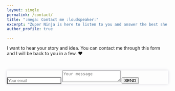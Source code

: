```yaml
---
layout: single
permalink: /contact/
title: ":mega: Contact me :loudspeaker:"
excerpt: "Zuper Ninja is here to listen to you and answer the best she can."
author_profile: true

---
```




I want to hear your story and idea. You can contact me through this form and I will be back to you in a few. :heart:

&nbsp;


<form method="POST" action="https://formspree.io/annecamille.gilbert@gmail.com" style="background: transparent;box-shadow: 0px 0px 10px #d9d8e0;border-radius: 2px;">
  <input name="email" placeholder="Your email" style="font-size: 0.9em;box-shadow: 0px 0px 4px #d9d8e0;" type="email">
  <input name="_subject" value="Formulaire de contact ZuperNinja" type="hidden">
  <textarea name="message" placeholder="Your message" style="font-size: 0.9em;box-shadow: 0px 0px 4px #d9d8e0;"></textarea>
  <button type="submit" class="btn btn--primary">SEND</button>
</form>

